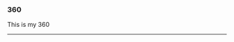 ### 360

This is my 360 

<script src="//360.vizor.io/scripts/embed.js" data-vizorurl="https://360.vizor.io/embed/v/kvvl9" ></script>

***

